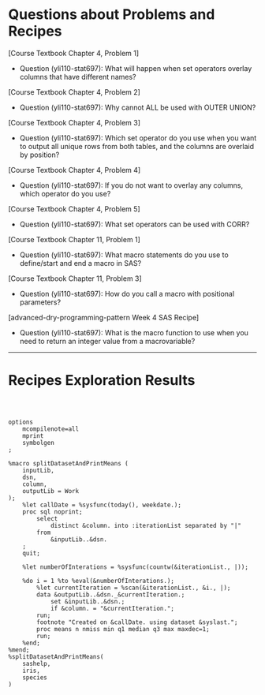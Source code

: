 
# Questions about Problems and Recipes



[Course Textbook Chapter 4, Problem 1]
* Question (yli110-stat697): What will happen when set operators overlay columns that have different names?



[Course Textbook Chapter 4, Problem 2]
* Question (yli110-stat697): Why cannot ALL be used with OUTER UNION?



[Course Textbook Chapter 4, Problem 3]
* Question (yli110-stat697): Which set operator do you use when you want to output all unique rows from both tables, and the columns are overlaid by position?



[Course Textbook Chapter 4, Problem 4]
* Question (yli110-stat697): If you do not want to overlay any columns, which operator do you use?



[Course Textbook Chapter 4, Problem 5]
* Question (yli110-stat697): What set operators can be used with CORR?



[Course Textbook Chapter 11, Problem 1]
* Question (yli110-stat697): What macro statements do you use to define/start and end a macro in SAS?



[Course Textbook Chapter 11, Problem 3]
* Question (yli110-stat697): How do you call a macro with positional parameters?



[advanced-dry-programming-pattern Week 4 SAS Recipe]
* Question (yli110-stat697): What is the macro function to use when you need to return an integer value from a macrovariable?



***



# Recipes Exploration Results



```



options
	mcompilenote=all
	mprint
	symbolgen
;

%macro splitDatasetAndPrintMeans (
	inputLib,
	dsn,
	column,
	outputLib = Work
);
	%let callDate = %sysfunc(today(), weekdate.);
	proc sql noprint;
		select
			distinct &column. into :iterationList separated by "|"
		from 
			&inputLib..&dsn.
	;
	quit;

	%let numberOfInterations = %sysfunc(countw(&iterationList., |));

	%do i = 1 %to %eval(&numberOfInterations.);
		%let currentIteration = %scan(&iterationList., &i., |);
		data &outputLib..&dsn._&currentIteration.;
			set &inputLib..&dsn.;
			if &column. = "&currentIteration.";
		run;
		footnote "Created on &callDate. using dataset &syslast.";
		proc means n nmiss min q1 median q3 max maxdec=1;
		run;
	%end;
%mend;
%splitDatasetAndPrintMeans(
	sashelp,
	iris,
	species
)




```



